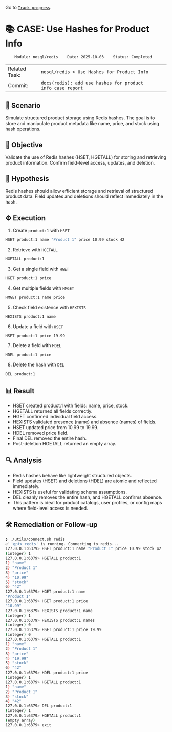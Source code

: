 Go to [`Track progress`](../../../README.md).

# 📚 CASE: Use Hashes for Product Info

```
    Module: nosql/redis    Date: 2025-10-03    Status: Completed
```

||||||
| ---|--- | --- | --- | --- |
| Related Task: | `nosql/redis > Use Hashes for Product Info` |
| Commit: | `docs(redis): add use hashes for product info case report` |

## 📍 Scenario
Simulate structured product storage using Redis hashes. The goal is to store and manipulate product metadata like name, price, and stock using hash operations.

## 🎯 Objective
Validate the use of Redis hashes (HSET, HGETALL) for storing and retrieving product information. Confirm field-level access, updates, and deletion.

## 🧠 Hypothesis
Redis hashes should allow efficient storage and retrieval of structured product data. Field updates and deletions should reflect immediately in the hash.

## ⚙️ Execution
1. Create `product:1` with `HSET`
```bash
HSET product:1 name "Product 1" price 10.99 stock 42
```

2. Retrieve with `HGETALL`
```bash
HGETALL product:1
```

3. Get a single field with `HGET`
```bash
HGET product:1 price
```

4. Get multiple fields with `HMGET`
```bash
HMGET product:1 name price
```

5. Check field existence with `HEXISTS`
```bash
HEXISTS product:1 name
```

6. Update a field with `HSET`
```bash
HSET product:1 price 19.99
```

7. Delete a field with `HDEL`
```bash
HDEL product:1 price
```

8. Delete the hash with `DEL`
```bash
DEL product:1
```

## 📊 Result
- HSET created product:1 with fields: name, price, stock.
- HGETALL returned all fields correctly.
- HGET confirmed individual field access.
- HEXISTS validated presence (name) and absence (names) of fields.
- HSET updated price from 10.99 to 19.99.
- HDEL removed price field.
- Final DEL removed the entire hash.
- Post-deletion HGETALL returned an empty array.

## 🔍 Analysis
- Redis hashes behave like lightweight structured objects.
- Field updates (HSET) and deletions (HDEL) are atomic and reflected immediately.
- HEXISTS is useful for validating schema assumptions.
- DEL cleanly removes the entire hash, and HGETALL confirms absence.
- This pattern is ideal for product catalogs, user profiles, or config maps where field-level access is needed.

## 🛠️ Remediation or Follow-up

```bash
❯ ./utils/connect.sh redis
✅ 'gptx_redis' is running. Connecting to redis...
127.0.0.1:6379> HSET product:1 name "Product 1" price 10.99 stock 42
(integer) 1
127.0.0.1:6379> HGETALL product:1
1) "name"
2) "Product 1"
3) "price"
4) "10.99"
5) "stock"
6) "42"
127.0.0.1:6379> HGET product:1 name
"Product 1"
127.0.0.1:6379> HGET product:1 price
"10.99"
127.0.0.1:6379> HEXISTS product:1 name
(integer) 1
127.0.0.1:6379> HEXISTS product:1 names
(integer) 0
127.0.0.1:6379> HSET product:1 price 19.99
(integer) 0
127.0.0.1:6379> HGETALL product:1
1) "name"
2) "Product 1"
3) "price"
4) "19.99"
5) "stock"
6) "42"
127.0.0.1:6379> HDEL product:1 price
(integer) 1
127.0.0.1:6379> HGETALL product:1
1) "name"
2) "Product 1"
3) "stock"
4) "42"
127.0.0.1:6379> DEL product:1
(integer) 1
127.0.0.1:6379> HGETALL product:1
(empty array)
127.0.0.1:6379> exit
```

